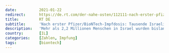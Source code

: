 ```yaml
---
date:          2021-01-22
redirect:      https://de.rt.com/der-nahe-osten/112111-nach-erster-pfizerbiontech-impfdosis-tausende/
title:         RT DE
subtitle:      'Nach erster Pfizer/BioNTech-Impfdosis: Tausende Israelis positiv auf Coronavirus getestet'
description:   'Mehr als 2,2 Millionen Menschen in Israel wurden bislang gegen SARS-CoV-2 geimpft. Über 12.000 wurden nach der ersten Verabreichung des Vakzins von Pfizer/BioNTech positiv auf das Coronavirus getestet. Nur mehrere Dutzend davon hatten die zweite Dosis erhalten.'
country:       [IL]
categories:    [Zahlen, Impfung]
tags:          [biontech]
---
```

